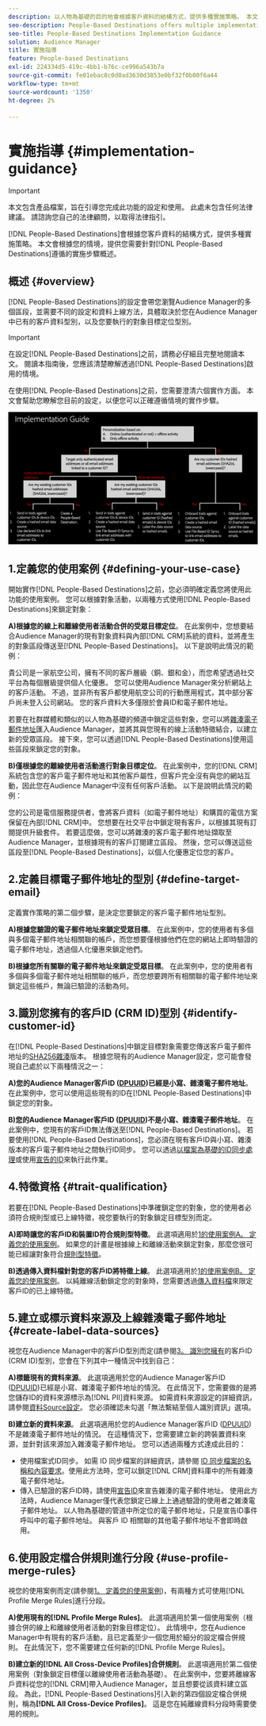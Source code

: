 ```yaml
---
description: 以人物為基礎的目的地會根據客戶資料的結構方式，提供多種實施策略。 本文會根據您的情境，提供以人物為基礎的目的地所需遵循的實作步驟概述。
seo-description: People-Based Destinations offers multiple implementation strategies, depending on how your customer data is structured. This article provides an overview of the implementation steps that you need to follow for People-Based Destinations, depending on your scenario.
seo-title: People-Based Destinations Implementation Guidance
solution: Audience Manager
title: 實施指導
feature: People-based Destinations
exl-id: 224334d5-419c-4bb1-b76c-ce996a543b7a
source-git-commit: fe01ebac8c0d0ad3630d3853e0bf32f0b00f6a44
workflow-type: tm+mt
source-wordcount: '1350'
ht-degree: 2%

---
```


# 實施指導 {#implementation-guidance}

>[!IMPORTANT]
>本文包含產品檔案，旨在引導您完成此功能的設定和使用。 此處未包含任何法律建議。 請諮詢您自己的法律顧問，以取得法律指引。

[!DNL People-Based Destinations]會根據您客戶資料的結構方式，提供多種實施策略。 本文會根據您的情境，提供您需要針對[!DNL People-Based Destinations]遵循的實施步驟概述。

## 概述 {#overview}

[!DNL People-Based Destinations]的設定會帶您瀏覽Audience Manager的多個區段，並需要不同的設定和資料上線方法，具體取決於您在Audience Manager中已有的客戶資料型別，以及您要執行的對象目標定位型別。

>[!IMPORTANT]
> 在設定[!DNL People-Based Destinations]之前，請務必仔細且完整地閱讀本文。 閱讀本指南後，您應該清楚瞭解透過[!DNL People-Based Destinations]啟用的情境。

在使用[!DNL People-Based Destinations]之前，您需要澄清六個實作方面。 本文會幫助您瞭解您目前的設定，以便您可以正確遵循情境的實作步驟。

![pbd — 實作](assets/pbd-implementation.png)

## 1.定義您的使用案例 {#defining-your-use-case}

開始實作[!DNL People-Based Destinations]之前，您必須明確定義您將使用此功能的使用案例。 您可以根據對象活動，以兩種方式使用[!DNL People-Based Destinations]來鎖定對象：

**A)根據您的線上和離線使用者活動合併的受眾目標定位**。 在此案例中，您想要結合Audience Manager的現有對象資料與內部[!DNL CRM]系統的資料，並將產生的對象區段傳送至[!DNL People-Based Destinations]。 以下是說明此情況的範例：

貴公司是一家航空公司，擁有不同的客戶層級（銅、銀和金），而您希望透過社交平台為每個層級提供個人化優惠。 您可以使用Audience Manager來分析網站上的客戶活動。 不過，並非所有客戶都使用航空公司的行動應用程式，其中部分客戶尚未登入公司網站。 您的客戶資料大多僅限於會員ID和電子郵件地址。

若要在社群媒體和類似的以人物為基礎的頻道中鎖定這些對象，您可以將[雜湊電子郵件地址](people-based-destinations-prerequisites.md)匯入Audience Manager，並將其與您現有的線上活動特徵結合，以建立新的受眾區段。 接下來，您可以透過[!DNL People-Based Destinations]使用這些區段來鎖定您的對象。

**B)僅根據您的離線使用者活動進行對象目標定位**。 在此案例中，您的[!DNL CRM]系統包含您的客戶電子郵件地址和其他客戶屬性，但客戶完全沒有與您的網站互動，因此您在Audience Manager中沒有任何客戶活動。 以下是說明此情況的範例：

您的公司是電信服務提供者，會將客戶資料（如電子郵件地址）和購買的電信方案保留在內部[!DNL CRM]中。 您想要在社交平台中鎖定現有客戶，以根據其現有訂閱提供升級套件。 若要這麼做，您可以將雜湊的客戶電子郵件地址擷取至Audience Manager，並根據現有的客戶訂閱建立區段。 然後，您可以傳送這些區段至[!DNL People-Based Destinations]，以個人化優惠定位您的客戶。

## 2.定義目標電子郵件地址的型別 {#define-target-email}

定義實作策略的第二個步驟，是決定您要鎖定的客戶電子郵件地址型別。

**A)根據您驗證的電子郵件地址來鎖定受眾目標**。 在此案例中，您的使用者有多個與多個電子郵件地址相關聯的帳戶，而您想要僅根據他們在您的網站上即時驗證的電子郵件地址，透過個人化優惠來鎖定他們。

**B)根據您所有關聯的電子郵件地址來鎖定受眾目標**。 在此案例中，您的使用者有多個與多個電子郵件地址相關聯的帳戶，而您想要跨所有相關聯的電子郵件地址來鎖定這些帳戶，無論已驗證的活動為何。

## 3.識別您擁有的客戶ID (CRM ID)型別 {#identify-customer-id}

在[!DNL People-Based Destinations]中鎖定目標對象需要您傳送客戶電子郵件地址的[SHA256雜湊](people-based-destinations-prerequisites.md)版本。 根據您現有的Audience Manager設定，您可能會發現自己處於以下兩種情況之一：

**A)您的Audience Manager客戶ID ([DPUUID](../../reference/ids-in-aam.md))已經是小寫、雜湊電子郵件地址**。 在此案例中，您可以使用這些現有的ID在[!DNL People-Based Destinations]中鎖定您的對象。

**B)您的Audience Manager客戶ID ([DPUUID](../../reference/ids-in-aam.md))不是小寫、雜湊電子郵件地址**。 在此案例中，您現有的客戶ID無法傳送至[!DNL People-Based Destinations]。 若要使用[!DNL People-Based Destinations]，您必須在現有客戶ID與小寫、雜湊版本的客戶電子郵件地址之間執行ID同步。 您可以透過[以檔案為基礎的ID同步處理](../../integration/sending-audience-data/batch-data-transfer-explained/id-sync-file-based.md)或使用[宣告的ID](../declared-ids.md)來執行此作業。

## 4.特徵資格 {#trait-qualification}

若要在[!DNL People-Based Destinations]中準確鎖定您的對象，您的使用者必須符合規則型或已上線特徵，視您要執行的對象鎖定目標型別而定。

**A)即時讓您的客戶ID和裝置ID符合規則型特徵**。 此選項適用於[1的使用案例A。 定義您的使用案例](people-based-destinations-workflow.md#defining-your-use-case)。 如果您的計畫是根據線上和離線活動來鎖定對象，那麼您很可能已經讓對象符合[規則型特徵](../traits/trait-and-segment-qualification-reference.md)。

**B)透過傳入資料檔針對您的客戶ID將特徵上線**。 此選項適用於[1的使用案例B。 定義您的使用案例](people-based-destinations-workflow.md#defining-your-use-case)。 以純離線活動鎖定您的對象時，您需要透過[傳入資料檔](../../integration/sending-audience-data/batch-data-transfer-explained/inbound-file-contents.md)來限定客戶ID的已上線特徵。

## 5.建立或標示資料來源及上線雜湊電子郵件地址 {#create-label-data-sources}

視您在Audience Manager中的客戶ID型別而定(請參閱[3。 識別您擁有](people-based-destinations-workflow.md#identify-customer-id)的客戶ID (CRM ID)型別，您會在下列其中一種情況中找到自己：

**A)標籤現有的資料來源**。 此選項適用於您的Audience Manager客戶ID ([DPUUID](../../reference/ids-in-aam.md))已經是小寫、雜湊電子郵件地址的情況。 在此情況下，您需要做的是將您儲存ID的資料來源標示為[!DNL PII]資料來源。 如需資料來源設定的詳細資訊，請參閱[資料Source設定](../datasources-list-and-settings.md)。 您必須確認未勾選「無法繫結至個人識別資訊」選項。

**B)建立新的資料來源**。 此選項適用於您的Audience Manager客戶ID ([DPUUID](../../reference/ids-in-aam.md))不是雜湊電子郵件地址的情況。 在這種情況下，您需要建立新的跨裝置資料來源，並針對該來源加入雜湊電子郵件地址。 您可以透過兩種方式達成此目的：

* 使用檔案式ID同步。 如需 ID 同步檔案的詳細資訊，請參閱 [ID 同步檔案的名稱和內容要求](../../integration/sending-audience-data/batch-data-transfer-explained/id-sync-file-based.md)。使用此方法時，您可以鎖定[!DNL CRM]資料庫中的所有雜湊電子郵件地址。
* 傳入已驗證的客戶ID時，請使用[宣告ID](../declared-ids.md)來宣告雜湊的電子郵件地址。 使用此方法時，Audience Manager僅代表您鎖定已線上上通過驗證的使用者之雜湊電子郵件地址。 以人物為基礎的管道中所定位的電子郵件地址，只是宣告ID事件呼叫中的電子郵件地址。 與客戶 ID 相關聯的其他電子郵件地址不會即時啟用。

## 6.使用設定檔合併規則進行分段 {#use-profile-merge-rules}

視您的使用案例而定(請參閱[1。 定義您的使用案例](people-based-destinations-workflow.md#defining-your-use-case))，有兩種方式可使用[!DNL Profile Merge Rules]進行分段。

**A)使用現有的[!DNL Profile Merge Rules]**。 此選項適用於第一個使用案例（根據合併的線上和離線使用者活動的對象目標定位）。 此情境中，您在Audience Manager中有現有的客戶活動，且已定義至少一個您用於細分的設定檔合併規則。 在此情況下，您不需要建立任何新的[!DNL Profile Merge Rules]。

**B)建立新的[!DNL All Cross-Device Profiles]合併規則**。 此選項適用於第二個使用案例（對象鎖定目標僅以離線使用者活動為基礎）。 在此案例中，您要將離線客戶資料從您的[!DNL CRM]帶入Audience Manager，並且想要從該資料建立區段。 為此，[!DNL People-Based Destinations]引入新的第四個設定檔合併規則，稱為&#x200B;**[!DNL All Cross-Device Profiles]**。 這是您在純離線資料分段時需要使用的規則。
